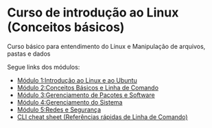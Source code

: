 # Curso de introdução ao Linux (Conceitos básicos)

Curso básico para entendimento do Linux e Manipulação de arquivos, pastas e dados

Segue links dos módulos:

- [Módulo 1:Introdução ao Linux e ao Ubuntu](Módulo%201-Introdução%20ao%20Linux%20e%20ao%20Ubuntu.md)
- [Módulo 2:Conceitos Básicos e Linha de Comando](Módulo%202-Conceitos%20Básicos%20e%20Linha%20de%20Comando.md)
- [Módulo 3:Gerenciamento de Pacotes e Software](Módulo%203-Gerenciamento%20de%20Pacotes%20e%20Software.md)
- [Módulo 4:Gerenciamento do Sistema](Módulo%204-Gerenciamento%20do%20Sistema.md)
- [Módulo 5:Redes e Segurança](Módulo%205-Redes%20e%20Segurança.md)
- [CLI cheat sheet (Referências rápidas de Linha de Comando)](cli-cheat-sheet-linux.md)
